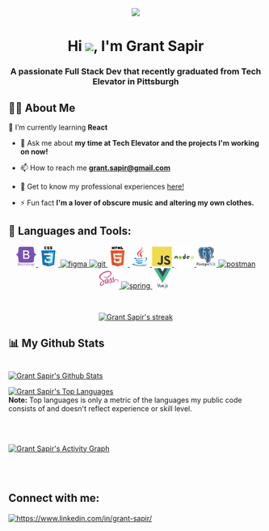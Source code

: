 <p align="center" >
<a href="#"><img width="50%" height="auto" src="https://cdn.dribbble.com/users/363821/screenshots/3329508/metin-seven_3d-animated-gif-animation-computer-work-night.gif" height="175px"/></a>
</p>

<h1 align="center">Hi <img src="https://raw.githubusercontent.com/MartinHeinz/MartinHeinz/master/wave.gif" width="30px">, I'm Grant Sapir</h1>
<h3 align="center">A passionate Full Stack Dev that recently graduated from Tech Elevator in Pittsburgh</h3>


## 🙋‍♂️ About Me

 🌱 I’m currently learning **React**

- 💬 Ask me about **my time at Tech Elevator and the projects I'm working on now!**

- 📫 How to reach me **grant.sapir@gmail.com**

- 📄 Get to know my professional experiences [here!](https://docs.google.com/document/d/1hwuY8tqPQ0MgxSmUntWOvvM6f_-7462LglZz2-MsyHw/edit?usp=sharing)

- ⚡ Fun fact **I'm a lover of obscure music and altering my own clothes.**

## 🚀 Languages and Tools:

<p align="center"> 
 <a href="https://getbootstrap.com" target="_blank" rel="noreferrer"> <img src="https://raw.githubusercontent.com/devicons/devicon/master/icons/bootstrap/bootstrap-plain-wordmark.svg" alt="bootstrap" width="40" height="40"/> </a> 
 <a href="https://www.w3schools.com/css/" target="_blank" rel="noreferrer"> <img src="https://raw.githubusercontent.com/devicons/devicon/master/icons/css3/css3-original-wordmark.svg" alt="css3" width="40" height="40"/> </a> 
 <a href="https://www.figma.com/" target="_blank" rel="noreferrer"> <img src="https://www.vectorlogo.zone/logos/figma/figma-icon.svg" alt="figma" width="40" height="40"/> </a> 
 <a href="https://git-scm.com/" target="_blank" rel="noreferrer"> <img src="https://www.vectorlogo.zone/logos/git-scm/git-scm-icon.svg" alt="git" width="40" height="40"/> </a> 
 <a href="https://www.w3.org/html/" target="_blank" rel="noreferrer"> <img src="https://raw.githubusercontent.com/devicons/devicon/master/icons/html5/html5-original-wordmark.svg" alt="html5" width="40" height="40"/> </a> 
 <a href="https://www.java.com" target="_blank" rel="noreferrer"> <img src="https://raw.githubusercontent.com/devicons/devicon/master/icons/java/java-original.svg" alt="java" width="40" height="40"/> </a> 
 <a href="https://developer.mozilla.org/en-US/docs/Web/JavaScript" target="_blank" rel="noreferrer"> <img src="https://raw.githubusercontent.com/devicons/devicon/master/icons/javascript/javascript-original.svg" alt="javascript" width="40" height="40"/> </a> 
 <a href="https://nodejs.org" target="_blank" rel="noreferrer"> <img src="https://raw.githubusercontent.com/devicons/devicon/master/icons/nodejs/nodejs-original-wordmark.svg" alt="nodejs" width="40" height="40"/> </a> 
 <a href="https://www.postgresql.org" target="_blank" rel="noreferrer"> <img src="https://raw.githubusercontent.com/devicons/devicon/master/icons/postgresql/postgresql-original-wordmark.svg" alt="postgresql" width="40" height="40"/> </a> 
 <a href="https://postman.com" target="_blank" rel="noreferrer"> <img src="https://www.vectorlogo.zone/logos/getpostman/getpostman-icon.svg" alt="postman" width="40" height="40"/> </a> 
 <a href="https://sass-lang.com" target="_blank" rel="noreferrer"> <img src="https://raw.githubusercontent.com/devicons/devicon/master/icons/sass/sass-original.svg" alt="sass" width="40" height="40"/> </a> 
 <a href="https://spring.io/" target="_blank" rel="noreferrer"> <img src="https://www.vectorlogo.zone/logos/springio/springio-icon.svg" alt="spring" width="40" height="40"/> </a> 
 <a href="https://vuejs.org/" target="_blank" rel="noreferrer"> <img src="https://raw.githubusercontent.com/devicons/devicon/master/icons/vuejs/vuejs-original-wordmark.svg" alt="vuejs" width="40" height="40"/> </a>
</p>

<!-- [![React Badge](https://img.shields.io/badge/-React-61DBFB?style=for-the-badge&labelColor=black&logo=react&logoColor=61DBFB)](#)  [![Javascript Badge](https://img.shields.io/badge/-Javascript-F0DB4F?style=for-the-badge&labelColor=black&logo=javascript&logoColor=F0DB4F)](#) [![Typescript Badge](https://img.shields.io/badge/-Typescript-007acc?style=for-the-badge&labelColor=black&logo=typescript&logoColor=007acc)](#) [![Nodejs Badge](https://img.shields.io/badge/-Nodejs-3C873A?style=for-the-badge&labelColor=black&logo=node.js&logoColor=3C873A)](#) [![GraphQL Badge](https://img.shields.io/badge/-GraphQl-e535ab?style=for-the-badge&labelColor=black&logo=node.js&logoColor=e535ab)](#) -->
<br/>

<p align="center">
   <a href="https://github.com/DenverCoder1/github-readme-streak-stats">
        <img title="🔥 Get streak stats for your profile at git.io/streak-stats" alt="Grant Sapir's streak" src="https://github-readme-streak-stats.herokuapp.com/?user=Gsape&theme=material-palenight&hide_border=true&bg_color=#263045"/>
    </a>
</p>
  
## 📊 My Github Stats

  <br/>
  <a href="https://github.com/anuraghazra/github-readme-stats"><img alt="Grant Sapir's Github Stats" src="https://github-readme-stats.vercel.app/api?username=Gsape&show_icons=true&count_private=true&theme=material-palenight&hide_border=true&bg_color=#263045" /></a>
  
  <a href=""><img alt="Grant Sapir's Top Languages" src="https://github-readme-stats.vercel.app/api/top-langs/?username=Gsape&langs_count=8&count_private=true&layout=compact&theme=material-palenight&hide_border=true&bg_color=#263045" /></a>
  <br/>
  <b>Note:</b> Top languages is only a metric of the languages my public code consists of and doesn't reflect experience or skill level.


<br/>
<br/>

<a href="https://github.com/Ashutosh00710/github-readme-activity-graph#available-themes"><img alt="Grant Sapir's Activity Graph" src="https://activity-graph.herokuapp.com/graph?username=Gsape&theme=material-palenight&bg_color=#263045"/></a>

<br/>
<br/>

## Connect with me:
<p align="left">
  <a href="https://linkedin.com/in/https://www.linkedin.com/in/grant-sapir/" target="blank"><img align="center" src="https://raw.githubusercontent.com/rahuldkjain/github-profile-readme-generator/master/src/images/icons/Social/linked-in-alt.svg" alt="https://www.linkedin.com/in/grant-sapir/" height="30" width="40" /></a>
</p>

